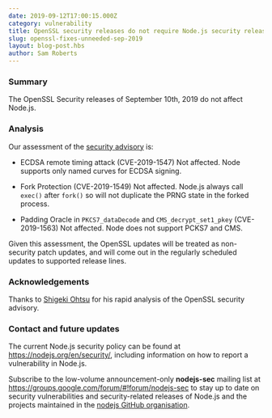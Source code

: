 ```yaml
---
date: 2019-09-12T17:00:15.000Z
category: vulnerability
title: OpenSSL security releases do not require Node.js security releases
slug: openssl-fixes-unneeded-sep-2019
layout: blog-post.hbs
author: Sam Roberts
---
```


### Summary

The OpenSSL Security releases of September 10th, 2019 do not affect Node.js.

### Analysis

Our assessment of the [security advisory](https://www.openssl.org/news/secadv/20190910.txt) is:

* ECDSA remote timing attack (CVE-2019-1547) Not affected. Node supports only named curves for ECDSA signing.

* Fork Protection (CVE-2019-1549) Not affected. Node.js always call `exec()` after `fork()` so will not duplicate the PRNG state in the forked process.

* Padding Oracle in `PKCS7_dataDecode` and `CMS_decrypt_set1_pkey` (CVE-2019-1563) Not affected. Node does not support PCKS7 and CMS.

Given this assessment, the OpenSSL updates will be treated as non-security patch updates, and will come out in the regularly scheduled updates to supported release lines.

### Acknowledgements

Thanks to [Shigeki Ohtsu](https://github.com/shigeki) for his rapid analysis of the OpenSSL security advisory.

### Contact and future updates

The current Node.js security policy can be found at <https://nodejs.org/en/security/>, including information on how to report a vulnerability in Node.js.

Subscribe to the low-volume announcement-only **nodejs-sec** mailing list at https://groups.google.com/forum/#!forum/nodejs-sec to stay up to date on security vulnerabilities and security-related releases of Node.js and the projects maintained in the [nodejs GitHub organisation](https://github.com/nodejs).
